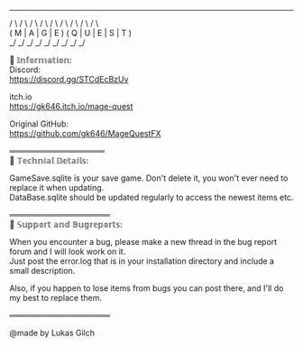    _   _   _   _     _   _   _   _   _    
/ \ / \ / \ / \ / \ / \ / \ / \ / \  
( M | A | G | E ) ( Q | U | E | S | T )  
\_/ \_/ \_/ \_/ \_/ \_/ \_/ \_/ \_/

📜 𝕀𝕟𝕗𝕠𝕣𝕞𝕒𝕥𝕚𝕠𝕟:  
Discord:  
https://discord.gg/STCdEcBzUv

itch.io  
https://gk646.itch.io/mage-quest

Original GitHub:  
https://github.com/gk646/MageQuestFX

═════════════════  
🔮 𝕋𝕖𝕔𝕙𝕟𝕚𝕒𝕝 𝔻𝕖𝕥𝕒𝕚𝕝𝕤:

GameSave.sqlite is your save game. Don't delete it, you won't ever need to replace it when updating.  
DataBase.sqlite should be updated regularly to access the newest items etc.

══════════════════  
🔧 𝕊𝕦𝕡𝕡𝕠𝕣𝕥 𝕒𝕟𝕕 𝔹𝕦𝕘𝕣𝕖𝕡𝕠𝕣𝕥𝕤:

When you encounter a bug, please make a new thread in the bug report forum and I will look work on it.  
Just post the error.log that is in your installation directory and include a small description.

Also, if you happen to lose items from bugs you can post there, and I'll do my best to replace them.

══════════════════

@made by Lukas Gilch